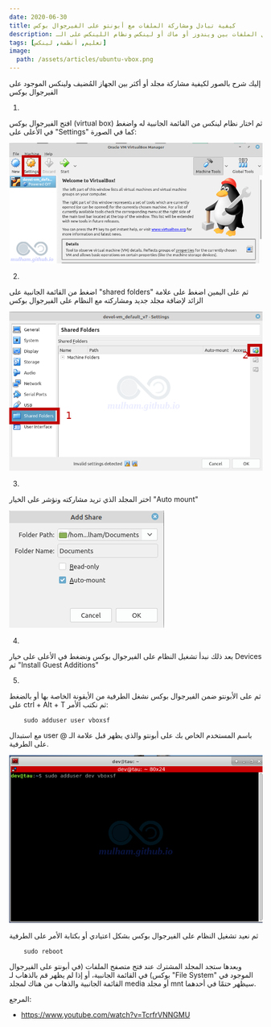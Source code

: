 ```yaml
---
date: 2020-06-30
title: كيفية تبادل ومشاركة الملفات مع أبونتو على الفيرجوال بوكس
description: شرح تبادل الملفات بين ويندوز أو ماك أو لينكس ونظام اللينكس على الـ virtualbox
tags: [تعليم, أنظمة, لينكس]
image:
  path: /assets/articles/ubuntu-vbox.png
---
```


إليك شرح بالصور لكيفية مشاركة مجلد أو أكثر بين الجهاز المُضيف ولينكس الموجود على الفيرجوال بوكس

1.
 افتح الفيرجوال بوكس (virtual box) ثم اختار نظام لينكس من القائمة الجانبية له واضغط في الأعلى على "Settings" كما في الصورة:

![مشاركة الملفات مع أبونتو على الفيرجوال بوكس](/assets/articles/share-folder-vbox1.png)

2.
 اضغط من القائمة الجانبية على "shared folders" ثم على اليمين اضغط على علامة الزائد لإضافة مجلد جديد ومشاركته مع النظام على الفيرجوال بوكس

![مشاركة الملفات مع أبونتو على الفيرجوال بوكس 2](/assets/articles/share-folder-vbox2.png)

3.
 اختر المجلد الذي تريد مشاركته ونؤشر على الخيار "Auto mount"

![مشاركة الملفات مع أبونتو على الفيرجوال بوكس 3](/assets/articles/share-folder-vbox3.png)


4.
 بعد ذلك نبدأ تشغيل النظام على الفيرجوال بوكس ونضغط في الأعلى على خيار Devices ثم "Install Guest Additions"

5.
 ثم على الأبونتو ضمن الفيرجوال بوكس نشغل الطرفية من الأيقونة الخاصة بها أو بالضغط على ctrl + Alt + T ثم نكتب الأمر:

        sudo adduser user vboxsf

مع استبدال user باسم المستخدم الخاص بك على أبونتو والذي يظهر قبل علامة الـ @ على الطرفية.

![مشاركة الملفات مع أبونتو على الفيرجوال بوكس 4](/assets/articles/share-folder-vbox4.png)


ثم نعيد تشغيل النظام على الفيرجوال بوكس بشكل اعتيادي أو بكتابة الأمر على الطرفية

        sudo reboot

وبعدها ستجد المجلد المشترك عند فتح متصفح الملفات (في أبونتو على الفيرجوال بوكس) في القائمة الجانبية، أو إذا لم يظهر قم بالذهاب لـ "File System" الموجود في القائمة الجانبية والذهاب من هناك لمجلد media أو مجلد mnt سيظهر حتمًا في أحدهما.


المرجع:

* <https://www.youtube.com/watch?v=TcrfrVNNGMU>

